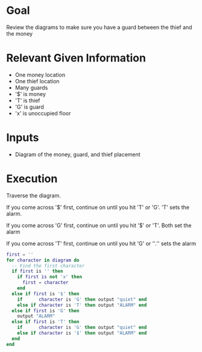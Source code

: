# Goal
Review the diagrams to make sure you have a guard between the thief and the money

# Relevant Given Information
- One money location
- One thief location
- Many guards
- '$' is money
- 'T' is thief
- 'G' is guard
- 'x' is unoccupied floor

# Inputs
- Diagram of the money, guard, and thief placement

# Execution
Traverse the diagram.

If you come across '$' first, continue on until you hit 'T' or 'G'. 'T' sets the alarm.

If you come across 'G' first, continue on until you hit '$' or 'T'. Both set the alarm

If you come across 'T' first, continue on until you hit 'G' or '$'. '$' sets the alarm

```lua
first = ''
for character in diagram do
  -- Find the first character
  if first is '' then
    if first is not 'x' then
      first = character
    end
  else if first is '$' then
    if      character is 'G' then output "quiet" end
    else if character is 'T' then output "ALARM" end
  else if first is 'G' then
    output "ALARM"
  else if first is 'T' then
    if      character is 'G' then output "quiet" end
    else if character is '$' then output "ALARM" end
  end
end
```